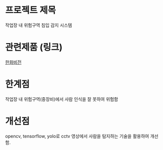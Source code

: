 프로젝트 제목
=============

작업장 내 위험구역 침입 감지 시스템

# 관련제품 (링크)
[한화비전](https://www.hanwhavision.com/ko/products/camera/network/bullet/qno-c8013r/)

# 한계점
작업장 내 위험구역(중장비)에서 사람 인식을 잘 못하여 위험함

# 개선점
opencv, tensorflow, yolo로 cctv 영상에서 사람을 탐지하는 기술을 활용하여 개선함.